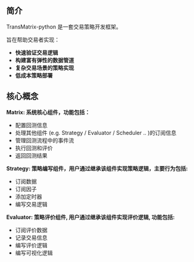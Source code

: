 
## 简介
TransMatrix-python 是一套交易策略开发框架。

旨在帮助交易者实现：
- <b> 快速验证交易逻辑 </b>
- <b> 构建富有弹性的数据管道 </b>
- <b> 复杂交易场景的策略实现 </b>
- <b> 低成本策略部署 </b>


## 核心概念

<b> Matrix: 系统核心组件，功能包括： </b>

  - 配置回测信息
  - 处理其他组件 (e.g. Strategy / Evaluator / Scheduler .. )的订阅信息
  - 管理回测流程中的事件流
  - 执行回测和评价
  - 返回回测结果

<b> Strategy: 策略编写组件，用户通过继承该组件实现策略逻辑，主要行为包括: </b>

  - 订阅数据 
  - 订阅因子
  - 添加定时器
  - 编写交易逻辑


<b> Evaluator: 策略评价组件, 用户通过继承该组件实现评价逻辑, 功能包括: </b>

  - 订阅评价数据
  - 记录交易信息
  - 编写评价逻辑
  - 编写可视化逻辑
  
